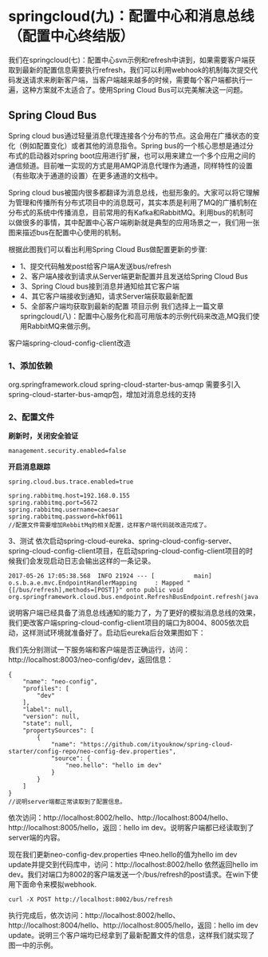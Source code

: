# springcloud(九)：配置中心和消息总线（配置中心终结版）
我们在springcloud(七)：配置中心svn示例和refresh中讲到，如果需要客户端获取到最新的配置信息需要执行refresh，我们可以利用webhook的机制每次提交代码发送请求来刷新客户端，当客户端越来越多的时候，需要每个客户端都执行一遍，这种方案就不太适合了。使用Spring Cloud Bus可以完美解决这一问题。

## Spring Cloud Bus
Spring cloud bus通过轻量消息代理连接各个分布的节点。这会用在广播状态的变化（例如配置变化）或者其他的消息指令。Spring bus的一个核心思想是通过分布式的启动器对spring boot应用进行扩展，也可以用来建立一个多个应用之间的通信频道。目前唯一实现的方式是用AMQP消息代理作为通道，同样特性的设置（有些取决于通道的设置）在更多通道的文档中。

Spring cloud bus被国内很多都翻译为消息总线，也挺形象的。大家可以将它理解为管理和传播所有分布式项目中的消息既可，其实本质是利用了MQ的广播机制在分布式的系统中传播消息，目前常用的有Kafka和RabbitMQ。利用bus的机制可以做很多的事情，其中配置中心客户端刷新就是典型的应用场景之一，我们用一张图来描述bus在配置中心使用的机制。



根据此图我们可以看出利用Spring Cloud Bus做配置更新的步骤:

- 1、提交代码触发post给客户端A发送bus/refresh
- 2、客户端A接收到请求从Server端更新配置并且发送给Spring Cloud Bus
- 3、Spring Cloud bus接到消息并通知给其它客户端
- 4、其它客户端接收到通知，请求Server端获取最新配置
- 5、全部客户端均获取到最新的配置
项目示例
我们选择上一篇文章springcloud(八)：配置中心服务化和高可用版本的示例代码来改造,MQ我们使用RabbitMQ来做示例。

客户端spring-cloud-config-client改造

### 1、添加依赖
<dependency>
    <groupId>org.springframework.cloud</groupId>
    <artifactId>spring-cloud-starter-bus-amqp</artifactId>
</dependency>
需要多引入spring-cloud-starter-bus-amqp包，增加对消息总线的支持

### 2、配置文件
**刷新时，关闭安全验证** 
```
management.security.enabled=false
```
**开启消息跟踪**
```
spring.cloud.bus.trace.enabled=true

spring.rabbitmq.host=192.168.0.155
spring.rabbitmq.port=5672
spring.rabbitmq.username=caesar
spring.rabbitmq.password=hkf0611
//配置文件需要增加RebbitMq的相关配置，这样客户端代码就改造完成了。
```

3、测试
依次启动spring-cloud-eureka、spring-cloud-config-server、spring-cloud-config-client项目，在启动spring-cloud-config-client项目的时候我们会发现启动日志会输出这样的一条记录。
```
2017-05-26 17:05:38.568  INFO 21924 --- [           main] o.s.b.a.e.mvc.EndpointHandlerMapping     : Mapped "{[/bus/refresh],methods=[POST]}" onto public void org.springframework.cloud.bus.endpoint.RefreshBusEndpoint.refresh(java.lang.String)
```
说明客户端已经具备了消息总线通知的能力了，为了更好的模拟消息总线的效果，我们更改客户端spring-cloud-config-client项目的端口为8004、8005依次启动，这样测试环境就准备好了。启动后eureka后台效果图如下：



我们先分别测试一下服务端和客户端是否正确运行，访问：http://localhost:8003/neo-config/dev，返回信息：
```
{
    "name": "neo-config", 
    "profiles": [
        "dev"
    ], 
    "label": null, 
    "version": null, 
    "state": null, 
    "propertySources": [
        {
            "name": "https://github.com/ityouknow/spring-cloud-starter/config-repo/neo-config-dev.properties", 
            "source": {
                "neo.hello": "hello im dev"
            }
        }
    ]
}
//说明server端都正常读取到了配置信息。
```
依次访问：http://localhost:8002/hello、http://localhost:8004/hello、http://localhost:8005/hello，返回：hello im dev。说明客户端都已经读取到了server端的内容。

现在我们更新neo-config-dev.properties 中neo.hello的值为hello im dev update并提交到代码库中，访问：http://localhost:8002/hello 依然返回hello im dev。我们对端口为8002的客户端发送一个/bus/refresh的post请求。在win下使用下面命令来模拟webhook.
```
curl -X POST http://localhost:8002/bus/refresh
```
执行完成后，依次访问：http://localhost:8002/hello、http://localhost:8004/hello、http://localhost:8005/hello，返回：hello im dev update。说明三个客户端均已经拿到了最新配置文件的信息，这样我们就实现了图一中的示例。